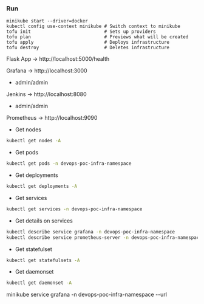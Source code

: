### Run

```
minikube start --driver=docker
kubectl config use-context minikube # Switch context to minikube
tofu init                           # Sets up providers
tofu plan                           # Previews what will be created
tofu apply                          # Deploys infrastructure
tofu destroy                        # Deletes infrastructure
```

Flask App → http://localhost:5000/health

Grafana → http://localhost:3000
* admin/admin

Jenkins → http://localhost:8080
* admin/admin

Prometheus → http://localhost:9090

* Get nodes
```bash
kubectl get nodes -A
```

* Get pods
```bash
kubectl get pods -n devops-poc-infra-namespace
```

* Get deployments
```bash
kubectl get deployments -A
```

* Get services
```bash
kubectl get services -n devops-poc-infra-namespace
```

* Get details on services
```bash
kubectl describe service grafana -n devops-poc-infra-namespace
kubectl describe service prometheus-server -n devops-poc-infra-namespace
```

* Get statefulset
```bash
kubectl get statefulsets -A
```

* Get daemonset
```bash
kubectl get daemonset -A
```

minikube service grafana -n devops-poc-infra-namespace --url